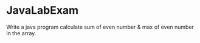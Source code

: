 # JavaLabExam
Write a java program calculate sum of even number &amp; max of even number in the array.

